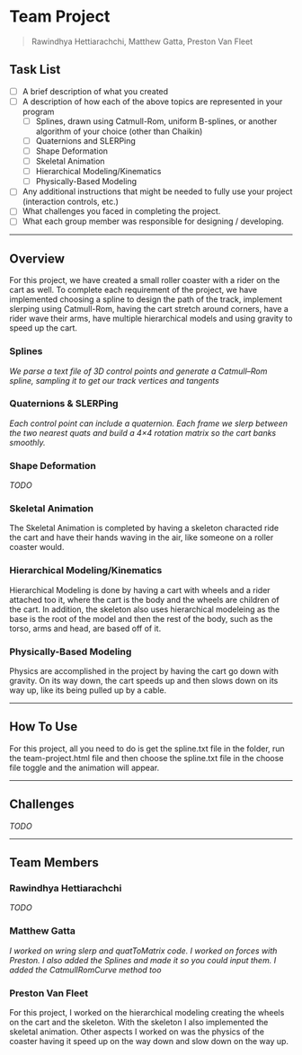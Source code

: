 # Team Project
>Rawindhya Hettiarachchi, Matthew Gatta, Preston Van Fleet

## Task List
- [ ] A brief description of what you created
- [ ] A description of how each of the above topics are represented in your program
  - [ ] Splines, drawn using Catmull-Rom, uniform B-splines, or another algorithm of your choice (other than Chaikin)
  - [ ] Quaternions and SLERPing
  - [ ] Shape Deformation
  - [ ] Skeletal Animation
  - [ ] Hierarchical Modeling/Kinematics
  - [ ] Physically-Based Modeling
- [ ] Any additional instructions that might be needed to fully use your project (interaction controls, etc.)
- [ ] What challenges you faced in completing the project.
- [ ] What each group member was responsible for designing / developing.

---

## Overview
For this project, we have created a small roller coaster with a rider on the cart as well.
To complete each requirement of the project, we have implemented choosing a spline to 
design the path of the track, implement slerping using Catmull-Rom, having the cart stretch
around corners, have a rider wave their arms, have multiple hierarchical models and using 
gravity to speed up the cart.

### Splines
*We parse a text file of 3D control points and generate a Catmull–Rom spline, 
sampling it to get our track vertices and tangents*

### Quaternions & SLERPing
*Each control point can include a quaternion. Each frame we slerp between the two nearest quats
and build a 4×4 rotation matrix so the cart banks smoothly.*

### Shape Deformation
*TODO*

### Skeletal Animation
The Skeletal Animation is completed by having a skeleton characted ride the cart and have 
their hands waving in the air, like someone on a roller coaster would.

### Hierarchical Modeling/Kinematics
Hierarchical Modeling is done by having a cart with wheels and a rider attached too it, where
the cart is the body and the wheels are children of the cart. In addition, the skeleton also 
uses hierarchical modeleing as the base is the root of the model and then the rest of the body, 
such as the torso, arms and head, are based off of it.

### Physically-Based Modeling
Physics are accomplished in the project by having the cart go down with gravity. On its way down, 
the cart speeds up and then slows down on its way up, like its being pulled up by a cable.

---

## How To Use
For this project, all you need to do is get the spline.txt file in the folder, run the team-project.html 
file and then choose the spline.txt file in the choose file toggle and the animation will appear.

---

## Challenges
*TODO*

---

## Team Members
### Rawindhya Hettiarachchi
*TODO*

### Matthew Gatta
*I worked on wring slerp and quatToMatrix code. I worked on forces with Preston. I also added the Splines and 
made it so you could input them. I added the CatmullRomCurve method too*

### Preston Van Fleet
For this project, I worked on the hierarchical modeling creating the wheels on the cart and the skeleton. 
With the skeleton I also implemented the skeletal animation. Other aspects I worked on was the physics of the 
coaster having it speed up on the way down and slow down on the way up.

